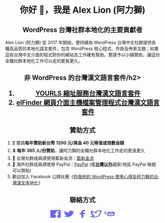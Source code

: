 <h1 align="center">你好 👋，我是 Alex Lion (阿力獅)</h1>
<h2 align="center">WordPress 台灣社群本地化的主要貢獻者</h2>
<p>
Alex Lion (阿力獅) 從 2017 年開始，便持續為 WordPress 台灣中文社群提供各種高品質的本地化語言套件，包含 WordPress 核心程式、外掛及佈景主題；如果這些台灣中文介面的程式對你的網站及工作確有幫助，懇請予以小額贊助，讓這份全職社群本地化工作可以走的更長更久。
</p>
<h2 align="center">非 WordPress 的台灣漢文語言套件/h2>
<p>
<ol>
<li><a href="https://github.com/alexclassroom/YOURLS-zh_TW" target="_blank">YOURLS 縮址服務台灣漢文語言套件</a></li>
<li><a href="https://github.com/Studio-42/elFinder/pull/3622" target="_blank">elFinder 網頁介面主機檔案管理程式台灣漢文語言套件</a></li>
</ol>
</p>
<h2 align="center">贊助方式</h2>
<p>
<ol>
<li>🎖️ 懇請<b>每年贊助新台幣 1200 元/美金 40 元等值或倍數金額</b></li>
<li>🎗️ <b>每年 365 人/份贊助</b>，讓阿力獅的全職社群本地化工作走的更遠更久</li>
<li>🎁 台灣社群成員請使用藍新金流：<a href="https://suo.fyi/donate-alexlion-blue" title="台灣社群成員請使用藍新金流" target="_blank">藍新金流</a></li>
<li>🧧 海外社群成員請使用 PayPal：<a href="https://suo.fyi/donate-alexlion-paypal" title="海外社群成員請使用 PayPal" target="_blank">PayPal</a> (僅<b><u>台灣以外</u></b>國家/地區 PayPal 帳號可以贊助)</li>
<li>歡迎加入 Facebook 公開社團《<a href="https://www.facebook.com/groups/wordpresstwhant" title="你我他的 WordPress 使用心得及阿力獅的台灣漢文本地化" target="_blank">你我他的 WordPress 使用心得及阿力獅的台灣漢文本地化</a>》</li>
</ol>
</p>
<h2 align="center">聯絡方式</h2>
<p align="center">
<a href="https://www.facebook.com/groups/wordpresstwhant" target="blank"><img align="center" src="https://raw.githubusercontent.com/alexclassroom/alexclassroom/main/images/icons/vol03/8725966_facebook.svg" title="你我他的 WordPress 使用心得及阿力獅的台灣漢文本地化" alt="你我他的 WordPress 使用心得及阿力獅的台灣漢文本地化" height="30" width="40" /></a>
<a href="https://twitter.com/alexclassroom" target="blank"><img align="center" src="https://raw.githubusercontent.com/alexclassroom/alexclassroom/main/images/icons/vol06/8726494_twitter.svg" title="Twitter 上的阿力獅的教室" alt="Twitter 上的阿力獅的教室" height="30" width="40" /></a>
<a href="https://www.facebook.com/captain.alexlion" target="blank"><img align="center" src="https://raw.githubusercontent.com/alexclassroom/alexclassroom/main/images/icons/vol03/8725907_facebook_f.svg" title="Facebook 上的阿力獅個人頁面" alt="Facebook 上的阿力獅個人頁面" height="30" width="40" /></a>
<a href="https://twitter.com/alexlion1114" target="blank"><img align="center" src="https://raw.githubusercontent.com/alexclassroom/alexclassroom/main/images/icons/vol06/8726495_alt_twitter.svg" title="Twitter 上的阿力獅個人頁面" alt="Twitter 上的阿力獅個人頁面" height="30" width="40" /></a>
<a href="mailto:learnwithalex@gmail.com" target="blank"><img align="center" src="https://raw.githubusercontent.com/alexclassroom/alexclassroom/main/images/icons/vol03/8725946_fast_mail.svg" title="使用電子郵件聯絡阿力獅" alt="使用電子郵件聯絡阿力獅" height="30" width="40" /></a>
</p>
